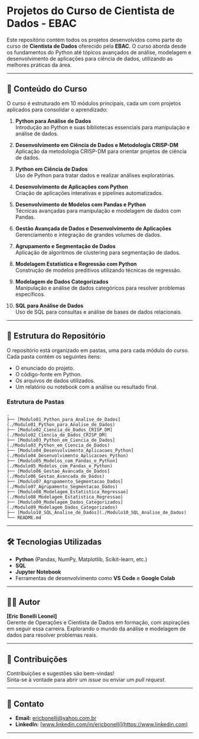 # Projetos do Curso de Cientista de Dados - EBAC

Este repositório contém todos os projetos desenvolvidos como parte do curso de **Cientista de Dados** oferecido pela **EBAC**. O curso aborda desde os fundamentos do Python até tópicos avançados de análise, modelagem e desenvolvimento de aplicações para ciência de dados, utilizando as melhores práticas da área.

---

## 🎯 **Conteúdo do Curso**

O curso é estruturado em 10 módulos principais, cada um com projetos aplicados para consolidar o aprendizado:

1. **Python para Análise de Dados**  
   Introdução ao Python e suas bibliotecas essenciais para manipulação e análise de dados.

2. **Desenvolvimento em Ciência de Dados e Metodologia CRISP-DM**  
   Aplicação da metodologia CRISP-DM para orientar projetos de ciência de dados.

3. **Python em Ciência de Dados**  
   Uso de Python para tratar dados e realizar análises exploratórias.

4. **Desenvolvimento de Aplicações com Python**  
   Criação de aplicações interativas e pipelines automatizados.

5. **Desenvolvimento de Modelos com Pandas e Python**  
   Técnicas avançadas para manipulação e modelagem de dados com Pandas.

6. **Gestão Avançada de Dados e Desenvolvimento de Aplicações**  
   Gerenciamento e integração de grandes volumes de dados.

7. **Agrupamento e Segmentação de Dados**  
   Aplicação de algoritmos de clustering para segmentação de dados.

8. **Modelagem Estatística e Regressão com Python**  
   Construção de modelos preditivos utilizando técnicas de regressão.

9. **Modelagem de Dados Categorizados**  
   Manipulação e análise de dados categóricos para resolver problemas específicos.

10. **SQL para Análise de Dados**  
    Uso de SQL para consultas e análise de bases de dados relacionais.

---

## 📂 **Estrutura do Repositório**

O repositório está organizado em pastas, uma para cada módulo do curso. Cada pasta contém os seguintes itens:
- O enunciado do projeto.
- O código-fonte em Python.
- Os arquivos de dados utilizados.
- Um relatório ou notebook com a análise ou resultado final.

### Estrutura de Pastas

```plaintext
.
├── [Modulo01_Python_para_Analise_de_Dados](./Modulo01_Python_para_Analise_de_Dados)
├── [Modulo02_Ciencia_de_Dados_CRISP_DM](./Modulo02_Ciencia_de_Dados_CRISP_DM)
├── [Modulo03_Python_em_Ciencia_de_Dados](./Modulo03_Python_em_Ciencia_de_Dados)
├── [Modulo04_Desenvolvimento_Aplicacoes_Python](./Modulo04_Desenvolvimento_Aplicacoes_Python)
├── [Modulo05_Modelos_com_Pandas_e_Python](./Modulo05_Modelos_com_Pandas_e_Python)
├── [Modulo06_Gestao_Avancada_de_Dados](./Modulo06_Gestao_Avancada_de_Dados)
├── [Modulo07_Agrupamento_Segmentacao_Dados](./Modulo07_Agrupamento_Segmentacao_Dados)
├── [Modulo08_Modelagem_Estatistica_Regressao](./Modulo08_Modelagem_Estatistica_Regressao)
├── [Modulo09_Modelagem_Dados_Categorizados](./Modulo09_Modelagem_Dados_Categorizados)
├── [Modulo10_SQL_Analise_de_Dados](./Modulo10_SQL_Analise_de_Dados)
└── README.md
```

---

## 🛠️ **Tecnologias Utilizadas**

- **Python** (Pandas, NumPy, Matplotlib, Scikit-learn, etc.)
- **SQL**
- **Jupyter Notebook**
- Ferramentas de desenvolvimento como **VS Code** e **Google Colab**

---

## 🧑‍💻 **Autor**

**[Eric Bonelli Leonel]**  
Gerente de Operações e Cientista de Dados em formação, com aspirações em seguir essa carreira. Explorando o mundo da análise e modelagem de dados para resolver problemas reais.

---

## 🌟 **Contribuições**

Contribuições e sugestões são bem-vindas!  
Sinta-se à vontade para abrir um _issue_ ou enviar um _pull request_.

---

## 📧 **Contato**

- **Email:** [ericbonelli@yahoo.com.br](mailto:ericbonelli@yahoo.com.br) 
- **LinkedIn:** [www.linkedin.com/in/ericbonelli](https://www.linkedin.com)

---
